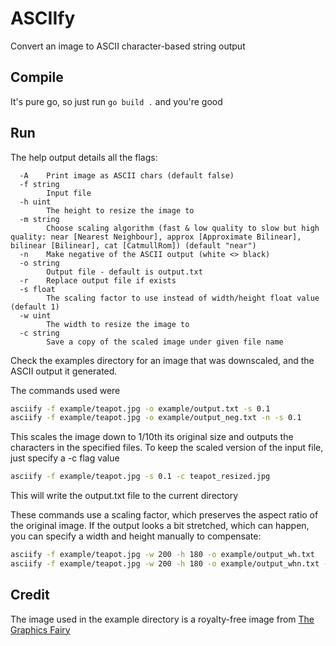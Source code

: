 # ASCIIfy

Convert an image to ASCII character-based string output

## Compile

It's pure go, so just run `go build .` and you're good

## Run

The help output details all the flags:

```
  -A	Print image as ASCII chars (default false)
  -f string
    	Input file
  -h uint
    	The height to resize the image to
  -m string
    	Choose scaling algorithm (fast & low quality to slow but high quality: near [Nearest Neighbour], approx [Approximate Bilinear], bilinear [Bilinear], cat [CatmullRom]) (default "near")
  -n	Make negative of the ASCII output (white <> black)
  -o string
    	Output file - default is output.txt
  -r	Replace output file if exists
  -s float
    	The scaling factor to use instead of width/height float value (default 1)
  -w uint
    	The width to resize the image to
  -c string
    	Save a copy of the scaled image under given file name
```

Check the examples directory for an image that was downscaled, and the ASCII output it generated.

The commands used were 

```bash
asciify -f example/teapot.jpg -o example/output.txt -s 0.1
asciify -f example/teapot.jpg -o example/output_neg.txt -n -s 0.1
```

This scales the image down to 1/10th its original size and outputs the characters in the specified files. To keep the scaled version of the input file, just specify a -c flag value

```bash
asciify -f example/teapot.jpg -s 0.1 -c teapot_resized.jpg
```

This will write the output.txt file to the current directory

These commands use a scaling factor, which preserves the aspect ratio of the original image. If the output looks a bit stretched, which can happen, you can specify a width and height manually to compensate:

```bash
asciify -f example/teapot.jpg -w 200 -h 180 -o example/output_wh.txt
asciify -f example/teapot.jpg -w 200 -h 180 -o example/output_whn.txt -n
```

## Credit

The image used in the example directory is a royalty-free image from [The Graphics Fairy](https://thegraphicsfairy.com)
